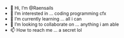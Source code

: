 - 👋 Hi, I’m @Raensails
- 👀 I’m interested in ... coding programming cfx
- 🌱 I’m currently learning ... all i can
- 💞️ I’m looking to collaborate on ... anything i am able
- 📫 How to reach me ... a secret lol 

<!---
Raensails/Raensails is a ✨ special ✨ repository because its `README.md` (this file) appears on your GitHub profile.
You can click the Preview link to take a look at your changes.
--->
